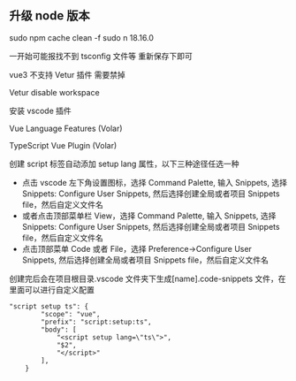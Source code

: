 ## 升级 node 版本

sudo npm cache clean -f
sudo n 18.16.0

一开始可能报找不到 tsconfig 文件等 重新保存下即可

vue3 不支持 Vetur 插件 需要禁掉

Vetur disable workspace

安装 vscode 插件

Vue Language Features (Volar)

TypeScript Vue Plugin (Volar)

创建 script 标签自动添加 setup lang 属性，以下三种途径任选一种

- 点击 vscode 左下角设置图标，选择 Command Palette, 输入 Snippets, 选择 Snippets: Configure User Snippets, 然后选择创建全局或者项目 Snippets file，然后自定义文件名
- 或者点击顶部菜单栏 View，选择 Command Palette, 输入 Snippets, 选择 Snippets: Configure User Snippets, 然后选择创建全局或者项目 Snippets file，然后自定义文件名
- 点击顶部菜单 Code 或者 File，选择 Preference->Configure User Snippets, 然后选择创建全局或者项目 Snippets file，然后自定义文件名

创建完后会在项目根目录.vscode 文件夹下生成[name].code-snippets 文件，在里面可以进行自定义配置

```
"script setup ts": {
		"scope": "vue",
		"prefix": "script:setup:ts",
		"body": [
			"<script setup lang=\"ts\">",
			"$2",
			"</script>"
		],
	}
```
